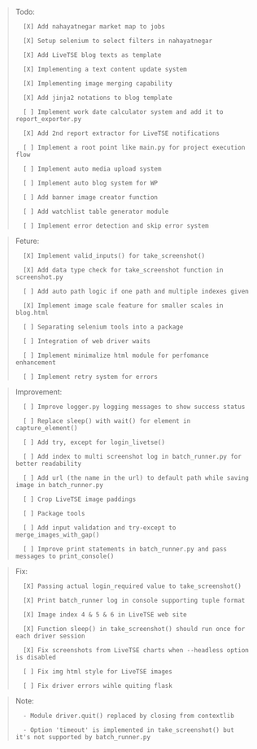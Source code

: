 > Todo:
>
>       [X] Add nahayatnegar market map to jobs
>
>       [X] Setup selenium to select filters in nahayatnegar
>
>       [X] Add LiveTSE blog texts as template
>
>       [X] Implementing a text content update system
>
>       [X] Implementing image merging capability
>
>       [X] Add jinja2 notations to blog template
>
>       [ ] Implement work date calculator system and add it to report_exporter.py
>
>       [X] Add 2nd report extractor for LiveTSE notifications
>
>       [ ] Implement a root point like main.py for project execution flow
>
>       [ ] Implement auto media upload system
>
>       [ ] Implement auto blog system for WP
>
>       [ ] Add banner image creator function
>
>       [ ] Add watchlist table generator module
>
>       [ ] Implement error detection and skip error system

> Feture:
>
>       [X] Implement valid_inputs() for take_screenshot()
>
>       [X] Add data type check for take_screenshot function in screenshot.py
>
>       [ ] Add auto path logic if one path and multiple indexes given
>
>       [X] Implement image scale feature for smaller scales in blog.html
>
>       [ ] Separating selenium tools into a package
>
>       [ ] Integration of web driver waits
>
>       [ ] Implement minimalize html module for perfomance enhancement
>
>       [ ] Implement retry system for errors

> Improvement:
>
>       [ ] Improve logger.py logging messages to show success status
>
>       [ ] Replace sleep() with wait() for element in capture_element()
>
>       [ ] Add try, except for login_livetse()
>
>       [ ] Add index to multi screenshot log in batch_runner.py for better readability
>
>       [ ] Add url (the name in the url) to default path while saving image in batch_runner.py
>
>       [ ] Crop LiveTSE image paddings
>
>       [ ] Package tools
>
>       [ ] Add input validation and try-except to merge_images_with_gap()
>
>       [ ] Improve print statements in batch_runner.py and pass messages to print_console()

> Fix:
>
>       [X] Passing actual login_required value to take_screenshot()
>
>       [X] Print batch_runner log in console supporting tuple format
>
>       [X] Image index 4 & 5 & 6 in LiveTSE web site
>
>       [X] Function sleep() in take_screenshot() should run once for each driver session
>
>       [X] Fix screenshots from LiveTSE charts when --headless option is disabled
>
>       [ ] Fix img html style for LiveTSE images
>
>       [ ] Fix driver errors wihle quiting flask

> Note:
>
>       - Module driver.quit() replaced by closing from contextlib
>
>       - Option 'timeout' is implemented in take_screenshot() but it's not supported by batch_runner.py 
